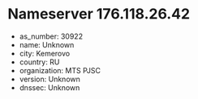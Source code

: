 # Nameserver 176.118.26.42

* as_number: 30922
* name: Unknown
* city: Kemerovo
* country: RU
* organization: MTS PJSC
* version: Unknown
* dnssec: Unknown
